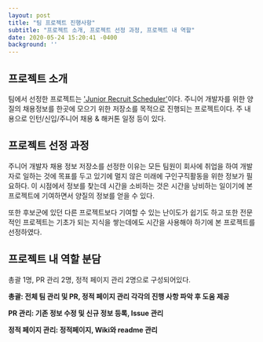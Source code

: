 ```yaml
---
layout: post
title: "팀 프로젝트 진행사항"
subtitle: "프로젝트 소개, 프로젝트 선정 과정, 프로젝트 내 역할"
date: 2020-05-24 15:20:41 -0400
background: ''
---
```


<h2 class="section-heading">프로젝트 소개</h2>

<p> 팀에서 선정한 프로젝트는 <a href="https://github.com/jojoldu/junior-recruit-scheduler">'Junior Recruit Scheduler'</a>이다. 주니어 개발자를 위한 양질의 채용정보를 한곳에 모으기 위한 저장소를 목적으로 진행되는 프로젝트이다. 주 내용으로 인턴/신입/주니어 채용 & 해커톤 일정 등이 있다.</p>

<h2 class="section-heading">프로젝트 선정 과정</h2>

<p> 주니어 개발자 채용 정보 저장소를 선정한 이유는 모든 팀원이 회사에 취업을 하여 개발자로 일하는 것에 목표를 두고 있기에 멀지 않은 미래에 구인구직활동을 위한 정보가 필요하다. 이 시점에서 정보를 찾는데 시간을 소비하는 것은 시간을 낭비하는 일이기에 본 프로젝트에 기여하면서 양질의 정보를 얻을 수 있다.</p>
<p> 또한 후보군에 있던 다른 프로젝트보다 기여할 수 있는 난이도가 쉽기도 하고 또한 전문적인 프로젝트는 기초가 되는 지식을 쌓는데에도 시간을 사용해야 하기에 본 프로젝트를 선정하였다.</p>

<h2 class="section-heading">프로젝트 내 역할 분담</h2>

<p> 총괄 1명, PR 관리 2명, 정적 페이지 관리 2명으로 구성되어있다.

<p><b> 총괄: 전체 팀 관리 및 PR, 정적 페이지 관리 각각의 진행 사항 파악 후 도움 제공 </b><p>
<p><b> PR 관리: 기존 정보 수정 및 신규 정보 등록, Issue 관리 </b><p>
<p><b> 정적 페이지 관리: 정적페이지, Wiki와 readme 관리 </b><p>
